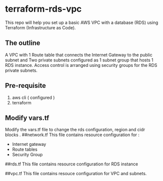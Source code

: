 # terraform-rds-vpc
This repo will help you set up a basic AWS VPC with a database (RDS) using Terraform (Infrastructure as Code).
## The outline
A VPC with 1 Route table that connects the Internet Gateway to the public subnet and Two private subnets configured as 1 subnet group that hosts 1 RDS instance.
Access control is arranged using security groups for the RDS private subnets.
## Pre-requisite
1. aws cli ( configured )
2. terraform
## Modify vars.tf
Modify the vars.tf file to change the rds configuration, region and cidr blocks .
##network.tf
This file contains resource configuration for :
- Internet gateway
- Route tables
- Security Group

##rds.tf
This file contains resource configuration for RDS instance

##vpc.tf
This file contains resouce configuration for VPC and subnets.

